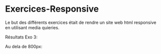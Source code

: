 # Exercices-Responsive

Le but des différents exercices était de rendre un site web html responsive en utilisant media quieries.

Résultats Exo 3:

Au dela de 800px:
